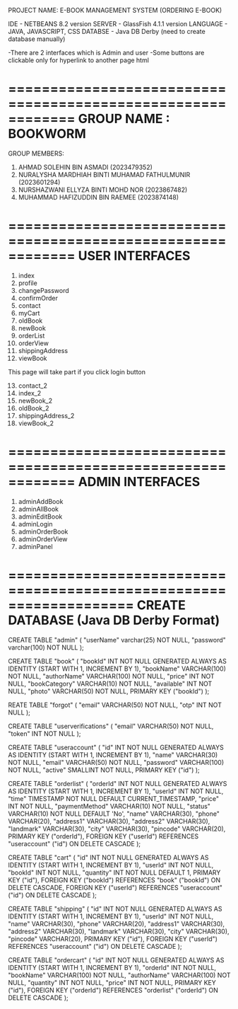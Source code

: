 
PROJECT NAME: E-BOOK MANAGEMENT SYSTEM (ORDERING E-BOOK)

IDE - NETBEANS 8.2 version
SERVER - GlassFish 4.1.1 version
LANGUAGE - JAVA, JAVASCRIPT, CSS
DATABSE - Java DB Derby (need to create database manually)

-There are 2 interfaces which is Admin and user
-Some buttons are clickable only for hyperlink to another page html

============================================================
GROUP NAME : BOOKWORM
============================================================

GROUP MEMBERS:
1. AHMAD SOLEHIN BIN ASMADI (2023479352)
2. NURALYSHA MARDHIAH BINTI MUHAMAD FATHULMUNIR (2023601294)
3. NURSHAZWANI ELLYZA BINTI MOHD NOR (2023867482)
4. MUHAMMAD HAFIZUDDIN BIN RAEMEE (2023874148)

============================================================
USER INTERFACES
============================================================
1. index
2. profile
3. changePassword
4. confirmOrder
5. contact
6. myCart
7. oldBook
8. newBook
9. orderList
10. orderView
11. shippingAddress
12. viewBook

This page will take part if you click login button 

13. contact_2
14. index_2
15. newBook_2
16. oldBook_2
17. shippingAddress_2
18. viewBook_2


============================================================
ADMIN INTERFACES
============================================================
1. adminAddBook
2. adminAllBook
3. adminEditBook
4. adminLogin
5. adminOrderBook
6. adminOrderView
7. adminPanel


===================================================================
CREATE DATABASE (Java DB Derby Format)
===================================================================

CREATE TABLE "admin" (
    "userName" varchar(25) NOT NULL,
    "password" varchar(100) NOT NULL
);


CREATE TABLE "book" (
  "bookId" INT NOT NULL GENERATED ALWAYS AS IDENTITY (START WITH 1, INCREMENT BY 1),
  "bookName" VARCHAR(100) NOT NULL,
  "authorName" VARCHAR(100) NOT NULL,
  "price" INT NOT NULL,
  "bookCategory" VARCHAR(10) NOT NULL,
  "available" INT NOT NULL,
  "photo" VARCHAR(50) NOT NULL,
  PRIMARY KEY ("bookId")
);


REATE TABLE "forgot" (
  "email" VARCHAR(50) NOT NULL,
  "otp" INT NOT NULL
);


CREATE TABLE "userverifications" (
  "email" VARCHAR(50) NOT NULL,
  "token" INT NOT NULL
);


CREATE TABLE "useraccount" (
  "id" INT NOT NULL GENERATED ALWAYS AS IDENTITY (START WITH 1, INCREMENT BY 1),
  "name" VARCHAR(30) NOT NULL,
  "email" VARCHAR(50) NOT NULL,
  "password" VARCHAR(100) NOT NULL,
  "active" SMALLINT NOT NULL,
  PRIMARY KEY ("id")
);


CREATE TABLE "orderlist" (
  "orderId" INT NOT NULL GENERATED ALWAYS AS IDENTITY (START WITH 1, INCREMENT BY 1),
  "userId" INT NOT NULL,
  "time" TIMESTAMP NOT NULL DEFAULT CURRENT_TIMESTAMP,
  "price" INT NOT NULL,
  "paymentMethod" VARCHAR(10) NOT NULL,
  "status" VARCHAR(10) NOT NULL DEFAULT 'No',
  "name" VARCHAR(30),
  "phone" VARCHAR(20),
  "address1" VARCHAR(30),
  "address2" VARCHAR(30),
  "landmark" VARCHAR(30),
  "city" VARCHAR(30),
  "pincode" VARCHAR(20),
  PRIMARY KEY ("orderId"),
  FOREIGN KEY ("userId") REFERENCES "useraccount" ("id") ON DELETE CASCADE
);


CREATE TABLE "cart" (
  "id" INT NOT NULL GENERATED ALWAYS AS IDENTITY (START WITH 1, INCREMENT BY 1),
  "userId" INT NOT NULL,
  "bookId" INT NOT NULL,
  "quantity" INT NOT NULL DEFAULT 1,
  PRIMARY KEY ("id"),
  FOREIGN KEY ("bookId") REFERENCES "book" ("bookId") ON DELETE CASCADE,
  FOREIGN KEY ("userId") REFERENCES "useraccount" ("id") ON DELETE CASCADE
);


CREATE TABLE "shipping" (
  "id" INT NOT NULL GENERATED ALWAYS AS IDENTITY (START WITH 1, INCREMENT BY 1),
  "userId" INT NOT NULL,
  "name" VARCHAR(30),
  "phone" VARCHAR(20),
  "address1" VARCHAR(30),
  "address2" VARCHAR(30),
  "landmark" VARCHAR(30),
  "city" VARCHAR(30),
  "pincode" VARCHAR(20),
  PRIMARY KEY ("id"),
  FOREIGN KEY ("userId") REFERENCES "useraccount" ("id") ON DELETE CASCADE
);


CREATE TABLE "ordercart" (
  "id" INT NOT NULL GENERATED ALWAYS AS IDENTITY (START WITH 1, INCREMENT BY 1),
  "orderId" INT NOT NULL,
  "bookName" VARCHAR(100) NOT NULL,
  "authorName" VARCHAR(100) NOT NULL,
  "quantity" INT NOT NULL,
  "price" INT NOT NULL,
  PRIMARY KEY ("id"),
  FOREIGN KEY ("orderId") REFERENCES "orderlist" ("orderId") ON DELETE CASCADE
);
